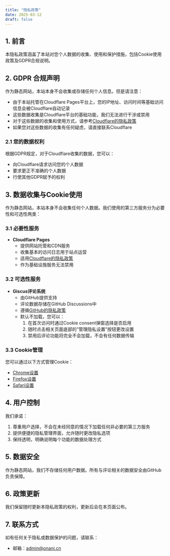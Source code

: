 ```yaml
---
title: "隐私政策"
date: 2025-03-12
draft: false
---
```


## 1. 前言
本隐私政策涵盖了本站对您个人数据的收集、使用和保护措施，包括Cookie使用政策及GDPR合规说明。

## 2. GDPR 合规声明
作为静态网站，本站本身不会收集或存储任何个人信息。但是请注意：
- 由于本站托管在Cloudflare Pages平台上，您的IP地址、访问时间等基础访问信息会被Cloudflare自动记录
- 这些数据收集是Cloudflare平台的基础功能，我们无法进行干涉或禁用
- 对于这些数据的收集和使用方式，请参考[Cloudflare的隐私政策](https://www.cloudflare.com/privacypolicy/)
- 如果您对这些数据的收集有任何疑虑，请直接联系Cloudflare

### 2.1 您的数据权利
根据GDPR规定，对于Cloudflare收集的数据，您可以：
- 向Cloudflare请求访问您的个人数据
- 要求更正不准确的个人数据
- 行使其他GDPR赋予的权利

## 3. 数据收集与Cookie使用
作为静态网站，本站本身不会收集任何个人数据。我们使用的第三方服务分为必要性和可选性两类：

### 3.1 必要性服务
- **Cloudflare Pages**
  - 提供网站托管和CDN服务
  - 收集基本的访问日志用于站点运营
  - 适用[Cloudflare的隐私政策](https://www.cloudflare.com/privacypolicy/)
  - 作为基础设施服务无法禁用

### 3.2 可选性服务
- **Giscus评论系统**
  - 由GitHub提供支持
  - 评论数据存储在GitHub Discussions中
  - 遵循[GitHub的隐私政策](https://docs.github.com/zh/site-policy/privacy-policies/github-privacy-statement)
  - 默认不加载，您可以：
    1. 在首次访问时通过Cookie consent弹窗选择是否启用
    2. 随时点击相关页面底部的"管理隐私设置"按钮更改设置
    3. 禁用后评论功能将完全不会加载，不会有任何数据传输

### 3.3 Cookie管理
您可以通过以下方式管理Cookie：
- [Chrome设置](https://support.google.com/chrome/answer/95647)
- [Firefox设置](https://support.mozilla.org/zh-CN/kb/cookies-information-websites-store-on-your-computer)
- [Safari设置](https://support.apple.com/zh-cn/guide/safari/sfri11471/mac)

## 4. 用户控制
我们承诺：
1. 尊重用户选择，不会在未经同意的情况下加载任何非必要的第三方服务
2. 提供便捷的隐私管理界面，允许随时更改隐私选项
3. 保持透明，明确说明每个功能的数据处理方式

## 5. 数据安全
作为静态网站，我们不存储任何用户数据。所有与评论相关的数据安全由GitHub负责保障。

## 6. 政策更新
我们保留随时更新本隐私政策的权利，更新后会在本页面公布。

## 7. 联系方式
如有任何关于隐私或数据保护的问题，请联系：
- 邮箱：admin@onani.cn
